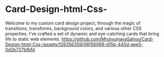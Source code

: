 # Card-Design-html-Css-
Welcome to my custom card design project, through the magic of transitions, transforms, background colors, and various other CSS properties. I've crafted a set of dynamic and eye-catching cards that bring life to static web elements.
https://github.com/MrutyunjayaSahoo/Card-Design-html-Css-/assets/126356359/06f56069-d15b-445d-aee5-0d2b727bfbfd

